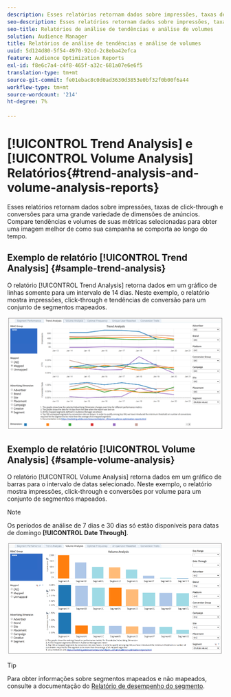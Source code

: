 ```yaml
---
description: Esses relatórios retornam dados sobre impressões, taxas de click-through e conversões para uma grande variedade de dimensões de anúncios. Compare tendências e volumes de suas métricas selecionadas para obter uma imagem melhor de como sua campanha se comporta ao longo do tempo.
seo-description: Esses relatórios retornam dados sobre impressões, taxas de click-through e conversões para uma grande variedade de dimensões de anúncios. Compare tendências e volumes de suas métricas selecionadas para obter uma imagem melhor de como sua campanha se comporta ao longo do tempo.
seo-title: Relatórios de análise de tendências e análise de volumes
solution: Audience Manager
title: Relatórios de análise de tendências e análise de volumes
uuid: 5d124d80-5f54-4970-92cd-2c8eba42efca
feature: Audience Optimization Reports
exl-id: f8e6c7a4-c4f8-465f-a32c-681a07e6e6f5
translation-type: tm+mt
source-git-commit: fe01ebac8c0d0ad3630d3853e0bf32f0b00f6a44
workflow-type: tm+mt
source-wordcount: '214'
ht-degree: 7%

---
```


# [!UICONTROL Trend Analysis] e  [!UICONTROL Volume Analysis] Relatórios{#trend-analysis-and-volume-analysis-reports}

Esses relatórios retornam dados sobre impressões, taxas de click-through e conversões para uma grande variedade de dimensões de anúncios. Compare tendências e volumes de suas métricas selecionadas para obter uma imagem melhor de como sua campanha se comporta ao longo do tempo.

## Exemplo de relatório [!UICONTROL Trend Analysis] {#sample-trend-analysis}

O relatório [!UICONTROL Trend Analysis] retorna dados em um gráfico de linhas somente para um intervalo de 14 dias. Neste exemplo, o relatório mostra impressões, click-through e tendências de conversão para um conjunto de segmentos mapeados.

![](assets/trend-analysis.png)

## Exemplo de relatório [!UICONTROL Volume Analysis] {#sample-volume-analysis}

O relatório [!UICONTROL Volume Analysis] retorna dados em um gráfico de barras para o intervalo de datas selecionado. Neste exemplo, o relatório mostra impressões, click-through e conversões por volume para um conjunto de segmentos mapeados.

>[!NOTE]
>
>Os períodos de análise de 7 dias e 30 dias só estão disponíveis para datas de domingo **[!UICONTROL Date Through]**.

![](assets/volume-analysis.png)

>[!TIP]
>
>Para obter informações sobre segmentos mapeados e não mapeados, consulte a documentação do [Relatório de desempenho do segmento](../../../reporting/audience-optimization-reports/aor-advertisers/segment-performance.md).
